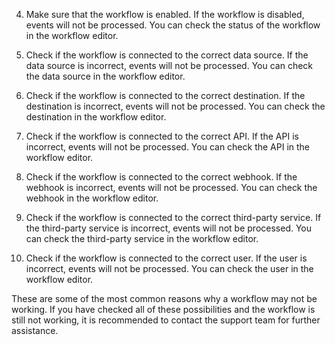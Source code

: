 4. Make sure that the workflow is enabled. If the workflow is disabled, events will not be processed. You can check
   the status of the workflow in the workflow editor.

5. Check if the workflow is connected to the correct data source. If the data source is incorrect, events will not be
   processed. You can check the data source in the workflow editor.

6. Check if the workflow is connected to the correct destination. If the destination is incorrect, events will not be
   processed. You can check the destination in the workflow editor.

7. Check if the workflow is connected to the correct API. If the API is incorrect, events will not be processed. You
   can check the API in the workflow editor.

8. Check if the workflow is connected to the correct webhook. If the webhook is incorrect, events will not be
   processed. You can check the webhook in the workflow editor.

9. Check if the workflow is connected to the correct third-party service. If the third-party service is incorrect,
   events will not be processed. You can check the third-party service in the workflow editor.

10. Check if the workflow is connected to the correct user. If the user is incorrect, events will not be processed.
   You can check the user in the workflow editor.

These are some of the most common reasons why a workflow may not be working. If you have checked all of these
possibilities and the workflow is still not working, it is recommended to contact the support team for further
assistance.
